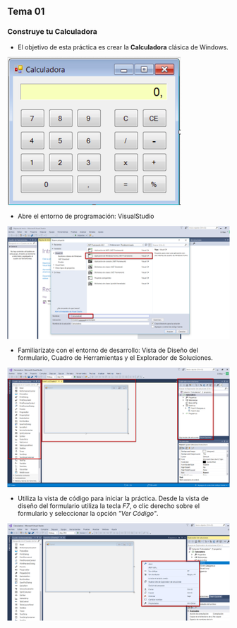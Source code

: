 ## Tema 01
### Construye tu Calculadora

- El objetivo de esta práctica es crear la <b>Calculadora</b> clásica de Windows.

![Calculadora](https://github.com/subautis/practicas_poo/blob/master/poo_01/Calculadora.png)

- Abre el entorno de programación: VisualStudio

![VisualStudio](https://github.com/subautis/practicas_poo/blob/master/poo_01/practica_calculadora_01.png)

- Familiarízate con el entorno de desarrollo: Vista de Diseño del formulario, Cuadro de Herramientas y el Explorador de Soluciones.

![Entorno de Desarrollo](https://github.com/subautis/practicas_poo/blob/master/poo_01/practica_calculadora_02.png)

- Utiliza la vista de código para iniciar la práctica. Desde la vista de diseño del formulario utiliza la tecla <i>F7</i>, o clic derecho sobre el formulario y seleccionar la opción <I>"Ver Código"</I>.

![A trabajar](https://github.com/subautis/practicas_poo/blob/master/poo_01/practica_calculadora_03.png)